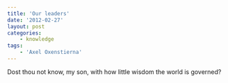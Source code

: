 ```yaml
---
title: 'Our leaders'
date: '2012-02-27'
layout: post
categories:
    - knowledge
tags:
    - 'Axel Oxenstierna'
---
```


Dost thou not know, my son, with how little wisdom the world is governed?